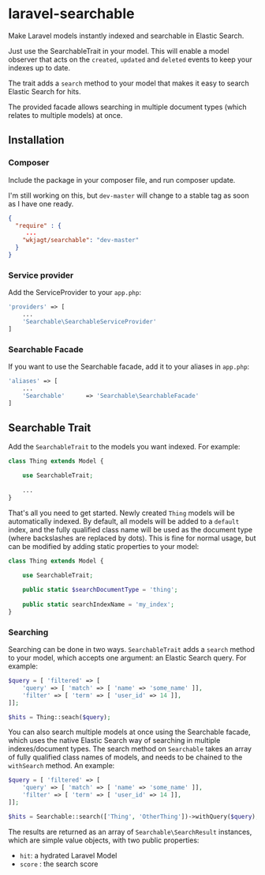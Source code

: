 laravel-searchable
==================

Make Laravel models instantly indexed and searchable in Elastic Search.

Just use the SearchableTrait in your model. This will enable a model observer that acts on the `created`, `updated` and `deleted` events to keep your indexes up to date.

The trait adds a `search` method to your model that makes it easy to search Elastic Search for hits.

The provided facade allows searching in multiple document types (which relates to multiple models) at once.

## Installation

### Composer

Include the package in your composer file, and run composer update.

I'm still working on this, but `dev-master` will change to a stable tag as soon as I have one ready.
```json
{
  "require" : {
     ...
    "wkjagt/searchable": "dev-master"
  }
}
```

### Service provider

Add the ServiceProvider to your `app.php`:

```php
'providers' => [
    ...
    'Searchable\SearchableServiceProvider'
]
```

### Searchable Facade

If you want to use the Searchable facade, add it to your aliases in `app.php`:

```php
'aliases' => [
    ...
    'Searchable'      => 'Searchable\SearchableFacade'
]
```

## Searchable Trait

Add the `SearchableTrait` to the models you want indexed. For example:

```php
class Thing extends Model {

    use SearchableTrait;
    
    ...
}
```

That's all you need to get started. Newly created `Thing` models will be automatically indexed. By default, all models will be added to a `default` index, and the fully qualified class name will be used as the document type (where backslashes are replaced by dots). This is fine for normal usage, but can be modified by adding static properties to your model:

```php
class Thing extends Model {

    use SearchableTrait;
    
    public static $searchDocumentType = 'thing';
    
    public static searchIndexName = 'my_index';
}
```

### Searching

Searching can be done in two ways. `SearchableTrait` adds a `search` method to your model, which accepts one argument: an Elastic Search query. For example:

```php
$query = [ 'filtered' => [
    'query' => [ 'match' => [ 'name' => 'some_name' ]],
    'filter' => [ 'term' => [ 'user_id' => 14 ]],
]];

$hits = Thing::seach($query);
```

You can also search multiple models at once using the Searchable facade, which uses the native Elastic Search way of searching in multiple indexes/document types. The search method on `Searchable` takes an array of fully qualified class names of models, and needs to be chained to the `withSearch` method. An example:

```php
$query = [ 'filtered' => [
    'query' => [ 'match' => [ 'name' => 'some_name' ]],
    'filter' => [ 'term' => [ 'user_id' => 14 ]],
]];

$hits = Searchable::search(['Thing', 'OtherThing'])->withQuery($query);
```

The results are returned as an array of `Searchable\SearchResult` instances, which are simple value objects, with two public properties:

- `hit`: a hydrated Laravel Model
- `score` : the search score
